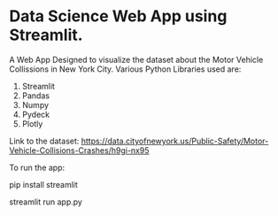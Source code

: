 # Data Science Web App using Streamlit.

A Web App Designed to visualize the dataset about the Motor Vehicle Collissions in New York City.
Various Python Libraries used are:
1. Streamlit
2. Pandas
3. Numpy
4. Pydeck
5. Plotly

Link to the dataset: https://data.cityofnewyork.us/Public-Safety/Motor-Vehicle-Collisions-Crashes/h9gi-nx95

To run the app: 

pip install streamlit

streamlit run app.py
